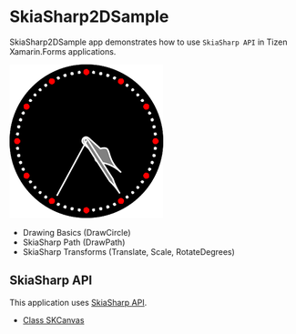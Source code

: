 # SkiaSharp2DSample #

SkiaSharp2DSample app demonstrates how to use `SkiaSharp API` in Tizen Xamarin.Forms applications.

   ![main page](./SkiaSharp2DSample_Snapshot.png)

 - Drawing Basics (DrawCircle)
 - SkiaSharp Path (DrawPath)
 - SkiaSharp Transforms (Translate, Scale, RotateDegrees)

## SkiaSharp API
This application uses [SkiaSharp API](https://docs.microsoft.com/en-us/dotnet/api/SkiaSharp).

* [Class SKCanvas][SKCanvas]


   [SKCanvas]: <https://docs.microsoft.com/en-us/dotnet/api/skiasharp.skcanvas>

